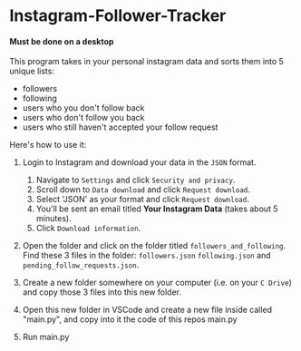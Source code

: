# Instagram-Follower-Tracker
#### Must be done on a desktop ####
This program takes in your personal instagram data and sorts them into 5 unique lists:
* followers
* following
* users who you don't follow back
* users who don't follow you back
* users who still haven't accepted your follow request

Here's how to use it:

1. Login to Instagram and download your data in the `JSON` format. 
    1. Navigate to `Settings` and click `Security and privacy`.
    1. Scroll down to `Data download` and click `Request download`. 
    1. Select 'JSON' as your format and click `Request download`. 
    1. You'll be sent an email titled **Your Instagram Data** (takes about 5 minutes).
    1. Click `Download information`.
2. Open the folder and click on the folder titled `followers_and_following`. Find these 3 files in the folder: `followers.json` `following.json` and `pending_follow_requests.json`.
3. Create a new folder somewhere on your computer (i.e. on your `C Drive`) and copy those 3 files into this new folder.
5. Open this new folder in VSCode and create a new file inside called "main.py", and copy into it the code of this repos main.py

6. Run main.py
